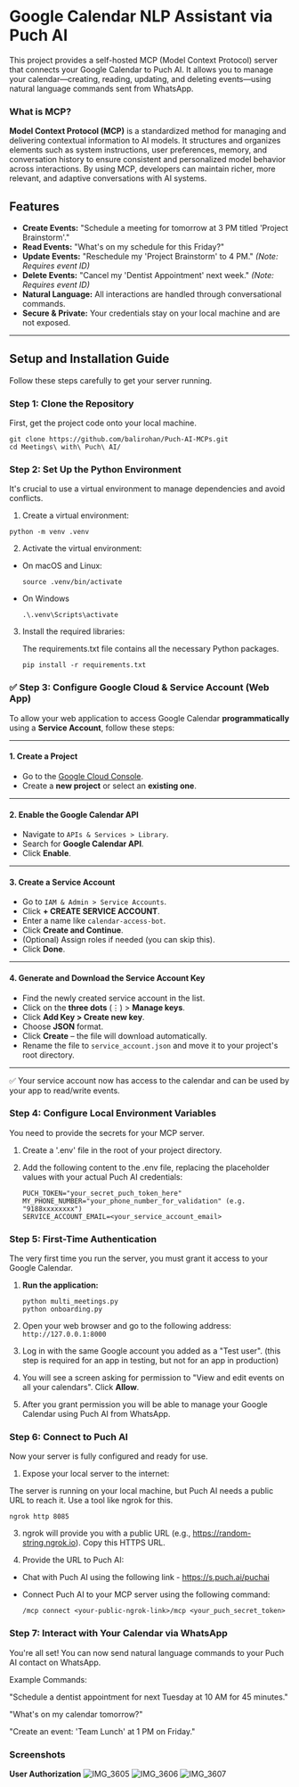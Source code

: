 # Google Calendar NLP Assistant via Puch AI

This project provides a self-hosted MCP (Model Context Protocol) server that connects your Google Calendar to Puch AI. It allows you to manage your calendar—creating, reading, updating, and deleting events—using natural language commands sent from WhatsApp.

### What is MCP?

**Model Context Protocol (MCP)** is a standardized method for managing and delivering contextual information to AI models. It structures and organizes elements such as system instructions, user preferences, memory, and conversation history to ensure consistent and personalized model behavior across interactions. By using MCP, developers can maintain richer, more relevant, and adaptive conversations with AI systems.

## Features
- **Create Events:** "Schedule a meeting for tomorrow at 3 PM titled 'Project Brainstorm'."
- **Read Events:** "What's on my schedule for this Friday?"
- **Update Events:** "Reschedule my 'Project Brainstorm' to 4 PM." _(Note: Requires event ID)_
- **Delete Events:** "Cancel my 'Dentist Appointment' next week." _(Note: Requires event ID)_
- **Natural Language:** All interactions are handled through conversational commands.
- **Secure & Private:** Your credentials stay on your local machine and are not exposed.

---

## Setup and Installation Guide

Follow these steps carefully to get your server running.

### Step 1: Clone the Repository

First, get the project code onto your local machine.

```
git clone https://github.com/balirohan/Puch-AI-MCPs.git
cd Meetings\ with\ Puch\ AI/
```

### Step 2: Set Up the Python Environment

It's crucial to use a virtual environment to manage dependencies and avoid conflicts.

1. Create a virtual environment:

  ```
  python -m venv .venv
  ```

2. Activate the virtual environment:

  - On macOS and Linux:

    ```
    source .venv/bin/activate
    ```

  - On Windows

    ```
    .\.venv\Scripts\activate
    ```

3. Install the required libraries:
   
   The requirements.txt file contains all the necessary Python packages.

   ```
   pip install -r requirements.txt
   ```

### ✅ Step 3: Configure Google Cloud & Service Account (Web App)

To allow your web application to access Google Calendar **programmatically** using a **Service Account**, follow these steps:

---

#### 1. Create a Project

- Go to the [Google Cloud Console](https://console.cloud.google.com/).
- Create a **new project** or select an **existing one**.

---

#### 2. Enable the Google Calendar API

- Navigate to `APIs & Services > Library`.
- Search for **Google Calendar API**.
- Click **Enable**.

---

#### 3. Create a Service Account

- Go to `IAM & Admin > Service Accounts`.
- Click **+ CREATE SERVICE ACCOUNT**.
- Enter a name like `calendar-access-bot`.
- Click **Create and Continue**.
- (Optional) Assign roles if needed (you can skip this).
- Click **Done**.

---

#### 4. Generate and Download the Service Account Key

- Find the newly created service account in the list.
- Click on the **three dots** (⋮) > **Manage keys**.
- Click **Add Key > Create new key**.
- Choose **JSON** format.
- Click **Create** – the file will download automatically.
- Rename the file to `service_account.json` and move it to your project's root directory.

---

✅ Your service account now has access to the calendar and can be used by your app to read/write events.


### Step 4: Configure Local Environment Variables

You need to provide the secrets for your MCP server.

1. Create a '.env' file in the root of your project directory.

2. Add the following content to the .env file, replacing the placeholder values with your actual Puch AI credentials:

   ```
   PUCH_TOKEN="your_secret_puch_token_here"
   MY_PHONE_NUMBER="your_phone_number_for_validation" (e.g. "9188xxxxxxxx")
   SERVICE_ACCOUNT_EMAIL=<your_service_account_email>
   ```

### Step 5: First-Time Authentication

The very first time you run the server, you must grant it access to your Google Calendar.

1. **Run the application:**

   ```
   python multi_meetings.py
   python onboarding.py
   ```

2. Open your web browser and go to the following address: ```http://127.0.0.1:8000```

3. Log in with the same Google account you added as a "Test user". (this step is required for an app in testing, but not for an app in production)

4. You will see a screen asking for permission to "View and edit events on all your calendars". Click **Allow**.

5. After you grant permission you will be able to manage your Google Calendar using Puch AI from WhatsApp.


### Step 6: Connect to Puch AI

Now your server is fully configured and ready for use.

1. Expose your local server to the internet:

  The server is running on your local machine, but Puch AI needs a public URL to reach it. Use a tool like ngrok for this. 

  ```
  ngrok http 8085
  ```

3. ngrok will provide you with a public URL (e.g., https://random-string.ngrok.io). Copy this HTTPS URL.

4. Provide the URL to Puch AI:

  - Chat with Puch AI using the following link - https://s.puch.ai/puchai
  - Connect Puch AI to your MCP server using the following command:

    ```
    /mcp connect <your-public-ngrok-link>/mcp <your_puch_secret_token>
    ```

### Step 7: Interact with Your Calendar via WhatsApp

You're all set! You can now send natural language commands to your Puch AI contact on WhatsApp.

Example Commands:

"Schedule a dentist appointment for next Tuesday at 10 AM for 45 minutes."

"What's on my calendar tomorrow?"

"Create an event: 'Team Lunch' at 1 PM on Friday."


### Screenshots



**User Authorization**
![IMG_3605](https://github.com/user-attachments/assets/0a131c0d-e326-4022-bbd4-3caf0b439a38)
![IMG_3606](https://github.com/user-attachments/assets/e885d4b4-bb57-4abe-8118-70ea8d426095)
![IMG_3607](https://github.com/user-attachments/assets/68759fda-e07b-4e25-8de3-f88c50b0e355)




